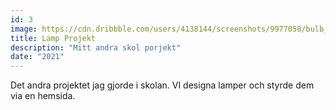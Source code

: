 ```yaml
---
id: 3
image: https://cdn.dribbble.com/users/4138144/screenshots/9977058/bulb_1_4x.png
title: Lamp Projekt
description: "Mitt andra skol porjekt"
date: "2021"
---
```


Det andra projektet jag gjorde i skolan. VI designa lamper och styrde dem via en hemsida.

<br>

